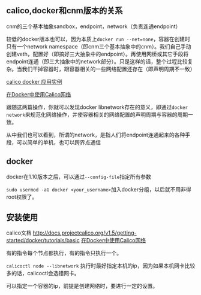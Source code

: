 ## calico,docker和cnm版本的关系

cnm的三个基本抽象sandbox，endpoint，network（负责连通endpoint）

较低的docker版本也可以，因为本质上`docker run --net=none`，容器在创建时只有一个network namespace（即cnm三个基本抽象中的cnm）。我们自己手动创建veth，配置好（即搞好三大抽象中的endpoint）。再使用网桥或其它手段将endpoint连通（即三大抽象中的network部分）。只是这样的话，整个过程比较复杂。当我们干掉容器时，跟容器相关的一些网络配置还存在（即声明周期不一致）



[calico docker 应用实例](http://www.cnblogs.com/zhenyuyaodidiao/p/5322782.html)

[在Docker中使用Calico网络](http://www.itdadao.com/articles/c15a108473p0.html) 


跟随这两篇操作，你就可以发现docker libnetwork存在的意义，即通过`docker network`来规范化网络操作，并使容器相关的网络配置的声明周期与容器的周期一致。

从中我们也可以看到，所谓的network，是指人们将endpoint连通起来的各种手段，可以简单的单机，也可以跨界点通信

## docker


docker在1.10版本之后，可以通过`--config-file`指定所有参数


`sudo usermod -aG docker <your_username>`加入docker分组，以后就不用非得root权限了。

## 安装使用

calico文档 http://docs.projectcalico.org/v1.5/getting-started/docker/tutorials/basic
[在Docker中使用Calico网络](http://www.itdadao.com/articles/c15a108473p0.html) 

有的指令每个节点都执行，有的指令只执行一个。

`calicoctl node --libnetwork` 执行时最好指定本机的ip，因为如果本机网卡比较多的话，calicoctl会选错网卡。

可以指定一个容器的ip，前提是创建网络时，要进行一定的设置。

